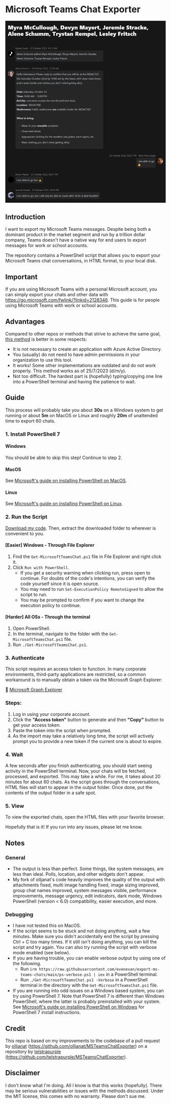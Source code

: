 # Microsoft Teams Chat Exporter

![Example of Exported Chat](example.png)

## Introduction

I want to export my Microsoft Teams messages. Despite being both a dominant product in the market segment and run by a trillion dollar company, Teams doesn't have a native way for end users to export messages for work or school accounts.

The repository contains a PowerShell script that allows you to export your Microsoft Teams chat conversations, in HTML format, to your local disk.

## Important

If you are using Microsoft Teams with a personal Microsoft account, you can simply export your chats and other data with https://go.microsoft.com/fwlink/?linkid=2128346. This guide is for people using Microsoft Teams with work or school accounts.

## Advantages

Compared to other repos or methods that strive to achieve the same goal, [this method](#credit) is better in some respects:

- It is not necessary to create an application with Azure Active Directory.
- You (usually) do not need to have admin permissions in your organization to use this tool.
- It works! Some other implementations are outdated and do not work properly. This method works as of 25/7/2023 (d/m/y).
- Not too difficult. The hardest part is (hopefully) typing/copying one line into a PowerShell terminal and having the patience to wait.

## Guide

This process will probably take you about **30s** on a Windows system to get running or about **5m** on MacOS or Linux and roughly **20m** of unattended time to export 60 chats.

### 1. Install PowerShell 7

#### Windows

You should be able to skip this step! Continue to step 2.

#### MacOS

See [Microsoft&#39;s guide on installing PowerShell on MacOS](https://learn.microsoft.com/en-us/powershell/scripting/install/installing-powershell-on-macos).

#### Linux

See [Microsoft&#39;s guide on installing PowerShell on Linux](https://learn.microsoft.com/en-us/powershell/scripting/install/installing-powershell-on-linux).

### 2. Run the Script

  [Download my code](https://github.com/74qb/export-ms-teams-chats/archive/refs/heads/main.zip). Then, extract the downloaded folder to wherever is convenient to you.

#### [Easier] Windows - Through File Explorer

1. Find the `Get-MicrosoftTeamsChat.ps1` file in File Explorer and right click it.
2. Click `Run with PowerShell`.
   - If you get a security warning when clicking run, press open to continue. For doubts of the code's intentions, you can verify the code yourself since it is open source.
   - You may need to run `Set-ExecutionPolicy RemoteSigned` to allow the script to run.
   - You may be prompted to confirm if you want to change the execution policy to continue.

#### [Harder] All OSs - Through the terminal

1. Open PowerShell.
2. In the terminal, navigate to the folder with the `Get-MicrosoftTeamsChat.ps1` file.
3. Run `./Get-MicrosoftTeamsChat.ps1`.


### 3. Authenticate

This script requires an access token to function. In many corporate environments, third-party applications are restricted, so a common workaround is to manually obtain a token via the Microsoft Graph Explorer:

🔗 [Microsoft Graph Explorer](https://developer.microsoft.com/en-us/graph/graph-explorer)

### Steps:
1. Log in using your corporate account.
2. Click the **"Access token"** button to generate and then **"Copy"** button to get your access token.
3. Paste the token into the script when prompted.
4. As the import may take a relatively long time, the script will actively prompt you to provide a new token if the current one is about to expire.

### 4. Wait

A few seconds after you finish authenticating, you should start seeing activity in the PowerShell terminal. Now, your chats will be fetched, processed, and exported. This may take a while. For me, it takes about 20 minutes for about 60 chats. As the script goes through the conversations, HTML files will start to appear in the output folder. Once done, put the contents of the output folder in a safe spot.

### 5. View

To view the exported chats, open the HTML files with your favorite browser.

Hopefully that is it! If you run into any issues, please let me know.

## Notes

### General

- The output is less than perfect. Some things, like system messages, are less than ideal. Polls, location, and other widgets don't appear.
- My fork of olljanat's code heavily improves the quality of the output with attachments fixed, multi image handling fixed, image sizing improved, group chat names improved, system messages visible, performance improvements, message urgency, edit indicators, dark mode, Windows PowerShell (version < 6.0) compatibility, easier execution, and more.

### Debugging

- I have not tested this on MacOS.
- If the script seems to be stuck and not doing anything, wait a few minutes. Make sure you didn't accidentally end the script by pressing Ctrl + C too many times. If it still isn't doing anything, you can kill the script and try again. You can also try running the script with verbose mode enabled (see below).
- If you are having trouble, you can enable verbose output by using one of the following.
  - Run `irm https://raw.githubusercontent.com/evenevan/export-ms-teams-chats/main/ps-verbose.ps1 | iex` in a PowerShell terminal.
  - Run `./Get-MicrosoftTeamsChat.ps1 -Verbose` in a PowerShell terminal in the directory with the `Get-MicrosoftTeamsChat.ps1` file.
- If you are running into odd issues on a Windows based system, you can try using PowerShell 7. Note that PowerShell 7 is different than Windows PowerShell, where the latter is probably preinstalled with your system. See [Microsoft&#39;s guide on installing PowerShell on Windows](https://learn.microsoft.com/en-us/powershell/scripting/install/installing-powershell-on-windows) for PowerShell 7 install instructions.

## Credit

This repo is based on my improvements to the codebase of a pull request by [olljanat](https://github.com/olljanat) (https://github.com/olljanat/MSTeamsChatExporter) on a repository by [telstrapurple](https://github.com/telstrapurple) (https://github.com/telstrapurple/MSTeamsChatExporter).

## Disclaimer

I don't know what I'm doing. All I know is that this works (hopefully). There may be serious vulnerabilities or issues with the methods discussed. Under the MIT license, this comes with no warranty. Please don't sue me.
